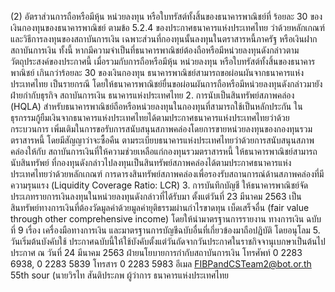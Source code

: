 (2) อัตราส่วนการถือหรือมีหุ้น หน่วยลงทุน หรือใบทรัสต์ทั้งสิ้นของธนาคารพาณิชย์ที่
ร้อยละ 30 ของเงินกองทุนของธนาคารพาณิชย์ ตามข้อ 5.2.4 ของประกาศธนาคารแห่งประเทศไทย
ว่าด้วยหลักเกณฑ์และวิธีการลงทุนของสถาบันการเงิน เฉพาะส่วนที่กองทุนนั้นลงทุนในตราสารหนี้ภาครัฐ
หรือเงินฝากสถาบันการเงิน ทั้งนี้ หากมีความจำเป็นที่ธนาคารพาณิชย์ต้องถือหรือมีหน่วยลงทุนดังกล่าวตาม
วัตถุประสงค์ของประกาศนี้ เมื่อรวมกับการถือหรือมีหุ้น หน่วยลงทุน หรือใบทรัสต์ทั้งสิ้นของธนาคารพาณิชย์
เกินกว่าร้อยละ 30 ของเงินกองทุน ธนาคารพาณิชย์สามารถขอผ่อนผันจากธนาคารแห่งประเทศไทย
เป็นรายกรณี โดยให้ธนาคารพาณิชย์ยื่นขอผ่อนผันการถือหรือมีหน่วยลงทุนดังกล่าวมายังฝ่ายกำกับธุรกิจ
สถาบันการเงิน ธนาคารแห่งประเทศไทย
2. การนับเป็นสินทรัพย์สภาพคล่อง (HQLA)
สําหรับธนาคารพาณิชย์ถือหรือหน่วยลงทุนในกองทุนที่สามารถใช้เป็นหลักประกัน
ในธุรกรรมกู้ยืมเงินจากธนาคารแห่งประเทศไทยได้ตามประกาศธนาคารแห่งประเทศไทยว่าด้วยกระบวนการ
เพิ่มเติมในการขอรับการสนับสนุนสภาพคล่องโดยการขายหน่วยลงทุนของกองทุนรวมตราสารหนี้
โดยมีสัญญาว่าจะซื้อคืน ตามระเบียบธนาคารแห่งประเทศไทยว่าด้วยการสนับสนุนสภาพคล่องให้กับ
สถาบันการเงินที่ให้ความช่วยเหลือแก่กองทุนรวมตราสารหนี้ ให้ธนาคารพาณิชย์สามารถนับสินทรัพย์
ที่กองทุนดังกล่าวไปลงทุนเป็นสินทรัพย์สภาพคล่องได้ตามประกาศธนาคารแห่งประเทศไทยว่าด้วยหลักเกณฑ์
การดารงสินทรัพย์สภาพคล่องเพื่อรองรับสถานการณ์ด้านสภาพคล่องที่มีความรุนแรง (Liquidity Coverage
Ratio: LCR)
3. การบันทึกบัญชี
ให้ธนาคารพาณิชย์จัดประเภทรายการเงินลงทุนในหน่วยลงทุนดังกล่าวที่ได้รับมา
ตั้งแต่วันที่ 23 มีนาคม 2563 เป็นสินทรัพย์ทางการเงินที่ต้องวัดมูลค่าด้วยมูลค่ายุติธรรมผ่านกำไรขาดทุน
เบ็ดเสร็จอื่น (fair value through other comprehensive income) โดยให้นำมาตรฐานการรายงาน
ทางการเงิน ฉบับที่ 9 เรื่อง เครื่องมือทางการเงิน และมาตรฐานการบัญชีฉบับอื่นที่เกี่ยวข้องมาถือปฏิบัติ
โดยอนุโลม
5. วันเริ่มต้นบังคับใช้
ประกาศฉบับนี้ให้ใช้บังคับตั้งแต่วันถัดจากวันประกาศในราชกิจจานุเบกษาเป็นต้นไป
ประกาศ ณ วันที่ 24 มีนาคม 2563
ฝ่ายนโยบายการกำกับสถาบันการเงิน
โทรศัพท์ 0 2283 6938, 0 2283 5839
โทรสาร 0 2283 5983
อีเมล
FIBPandCSTeam2@bot.or.th
55th sour
(นายวิรไท สันติประภพ
ผู้ว่าการ
ธนาคารแห่งประเทศไทย
